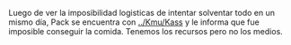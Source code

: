 Luego de ver la imposibilidad logisticas de intentar solventar todo en un mismo día, Pack se encuentra con [../Kmu/Kass](../Kmu/Kass) y le informa que fue imposible conseguir la comida. Tenemos los recursos pero no los medios.

